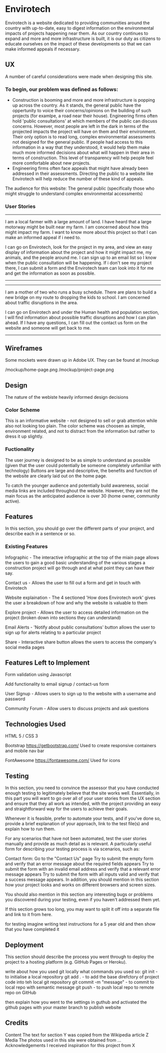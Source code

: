 # Envirotech


Envirotech is a website dedicated to providing communities around the country with up-to-date, 
easy to digest information on the environmental impacts of projects happening near them. 
As our country continues to expand and more and more infrastructure is built, 
it is our duty as citizens to educate ourselves on the impact of these developments so that we can make informed appeals if necessary.

## UX
A number of careful considerations were made when designing this site. 

### To begin, our problem was defined as follows: 
- Construction is booming and more and more infrastructure is popping up across the country. As it stands, the general public have 
the oppertunity to voice their concerns/opinions on the building of such projects  (for examlpe, a road near their house). 
Engineering firms often hold 'public consultations' at which members of the public can discuss concerns. However, most people 
are left in the dark in terms of the projected impacts the project will have on them and their environment. Their only option 
is to read long, complex environmental assessments not designed for the general public. If people had access to this information 
in a way that they understood, it would help them make much more informed decisions about what will happen in their area in terms of construction. 
This level of transparency will help people feel more comfortable about new projects.
- Engineering firms often face appeals that might have already been addressed in their assessments. Directing the public to a website like 
Envirotech will help reduce the number of these kind of appeals.  

The audience for this website: The general public (specifically those who might struggle to understand complex environmental accessments)

### User Stories 
-------------------------
I am a local farmer with a large amount of land. I have heard that a large motorway might be built near my farm. I am concerned 
about how this might impact my farm. I want to know more about this project so that I can make an informed appeal if i need to.

I can go on Envirotech, look for the project in my area, and view an easy display of information about the project and how 
it might impact me, my animals, and the people around me. I can sign up to an email list so I know when the public consultation will 
be happening. If i don't see my project there, I can submit a form and the Envirotech team can look into it for me and get the information
as soon as possible. 

-------------------------

-------------------------
I am a mother of two who runs a busy schedule. There are plans to build a new bridge on my route to dropping the kids to school. 
I am concerned about traffic disruptions in the area. 

I can go on Envirotech and under the Human health and population section, I will find information about possible traffic disruptions and
how I can plan ahead. If I have any questions, I can fill out the contact us form on the website and someone will get back to me. 

-------------------------

## Wireframes 

Some mockets were drawn up in Adobe UX.
They can be found at /mockup

/mockup/home-page.png 
/mockup/project-page.png


## Design 

The nature of the webiste heavily informed design decisions 

### Color Scheme 
This is an informative website - not designed to sell or grab attention while also not looking too plain. The color scheme was choosen 
as simple, environment related, and not to distract from the information but rather to dress it up slightly. 

### Fuctionality 
The user journey is designed to be as simple to understand as possible (given that the user could potentially be someone completely unfamiliar with technology)
Buttons are large and descriptive, the benefits and function of the website are clearly laid out on the home page. 

To catch the younger audience and potentially build awareness, social media links are included throughout the website. However, 
they are not the main focus as the anticipated audience is over 30 (home owner, community active). 


## Features
In this section, you should go over the different parts of your project, and describe each in a sentence or so.

### Existing Features
Infographic - The interactive infographic at the top of the miain page allows the users to gain a good basic understanding 
of the various stages a construction project will go through and at what point they can have their say. 

Contact us - Allows the user to fill out a form and get in touch with Envirotech 

Website explaination - The 4 sectioned 'How does Envirotech work' gives the user a breakdown of how and why the website is valuable to them

Explore project - Allows the user to access detailed information on the project (broken down into sections they can understand)

Email Alerts - 'Notify about public consultations' button allows the user to sign up for alerts relating to a particular project 

Share - Interactive share button allows the users to access the company's social media pages 


## Features Left to Implement

Form validation using Javascript

Add functionality to email signup / contact-us form 

User Signup - Allows users to sign up to the website with a username and password

Community Forum - Allow users to discuss projects and ask questions 

## Technologies Used
HTML 5 / CSS 3 

Bootstrap 
https://getbootstrap.com/
Used to create responsive containers and mobile nav bar 

FontAwesome 
https://fontawesome.com/
Used for icons 


## Testing
In this section, you need to convince the assessor that you have conducted enough testing to legitimately believe that the site works well. Essentially, in this part you will want to go over all of your user stories from the UX section and ensure that they all work as intended, with the project providing an easy and straightforward way for the users to achieve their goals.

Whenever it is feasible, prefer to automate your tests, and if you've done so, provide a brief explanation of your approach, link to the test file(s) and explain how to run them.

For any scenarios that have not been automated, test the user stories manually and provide as much detail as is relevant. A particularly useful form for describing your testing process is via scenarios, such as:

Contact form:
Go to the "Contact Us" page
Try to submit the empty form and verify that an error message about the required fields appears
Try to submit the form with an invalid email address and verify that a relevant error message appears
Try to submit the form with all inputs valid and verify that a success message appears.
In addition, you should mention in this section how your project looks and works on different browsers and screen sizes.

You should also mention in this section any interesting bugs or problems you discovered during your testing, even if you haven't addressed them yet.

If this section grows too long, you may want to split it off into a separate file and link to it from here.

for testing imagine writing test instructions for a 5 year old and then show that you have completed it

## Deployment
This section should describe the process you went through to deploy the project to a hosting platform (e.g. GitHub Pages or Heroku).

write about how you used git locally what commands you used so:
git init - to initialise a local repository 
git add . - to add the base direfctory of project code into teh local git repository
git commit -m "message" - to commit to local repo with semantic message
git push - to push local repo to remote repo on GitHub

then explain how you went to the settings in guthub and activated the github pages with your master branch to publish website

## Credits
Content
The text for section Y was copied from the Wikipedia article Z
Media
The photos used in this site were obtained from ...
Acknowledgements
I received inspiration for this project from X